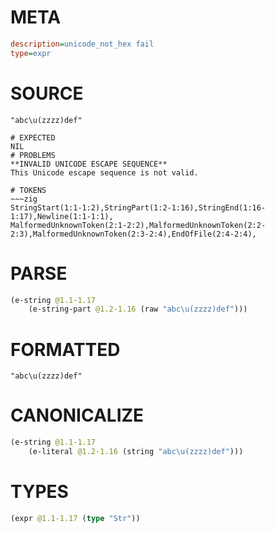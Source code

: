 # META
~~~ini
description=unicode_not_hex fail
type=expr
~~~
# SOURCE
~~~roc
"abc\u(zzzz)def"
~~~
~~~
# EXPECTED
NIL
# PROBLEMS
**INVALID UNICODE ESCAPE SEQUENCE**
This Unicode escape sequence is not valid.

# TOKENS
~~~zig
StringStart(1:1-1:2),StringPart(1:2-1:16),StringEnd(1:16-1:17),Newline(1:1-1:1),
MalformedUnknownToken(2:1-2:2),MalformedUnknownToken(2:2-2:3),MalformedUnknownToken(2:3-2:4),EndOfFile(2:4-2:4),
~~~
# PARSE
~~~clojure
(e-string @1.1-1.17
	(e-string-part @1.2-1.16 (raw "abc\u(zzzz)def")))
~~~
# FORMATTED
~~~roc
"abc\u(zzzz)def"
~~~
# CANONICALIZE
~~~clojure
(e-string @1.1-1.17
	(e-literal @1.2-1.16 (string "abc\u(zzzz)def")))
~~~
# TYPES
~~~clojure
(expr @1.1-1.17 (type "Str"))
~~~
